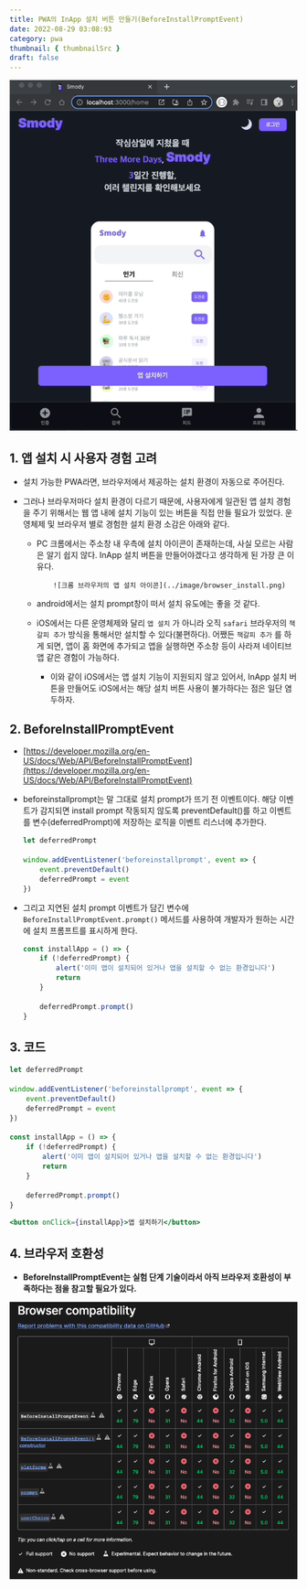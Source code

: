 ```yaml
---
title: PWA의 InApp 설치 버튼 만들기(BeforeInstallPromptEvent)
date: 2022-08-29 03:08:93
category: pwa
thumbnail: { thumbnailSrc }
draft: false
---
```


![인앱 설치 버튼](../image/inapp-install.gif)

## 1. 앱 설치 시 사용자 경험 고려

- 설치 가능한 PWA라면, 브라우저에서 제공하는 설치 환경이 자동으로 주어진다.
- 그러나 브라우저마다 설치 환경이 다르기 때문에, 사용자에게 일관된 앱 설치 경험을 주기 위해서는 웹 앱 내에 설치 기능이 있는 버튼을 직접 만들 필요가 있었다. 운영체제 및 브라우저 별로 경험한 설치 환경 소감은 아래와 같다.

  - PC 크롬에서는 주소창 내 우측에 설치 아이콘이 존재하는데, 사실 모르는 사람은 알기 쉽지 않다. InApp 설치 버튼을 만들어야겠다고 생각하게 된 가장 큰 이유다.

            ![크롬 브라우저의 앱 설치 아이콘](../image/browser_install.png)

  - android에서는 설치 prompt창이 떠서 설치 유도에는 좋을 것 같다.
  - iOS에서는 다른 운영체제와 달리 `앱 설치` 가 아니라 오직 `safari` 브라우저의 `책갈피 추가` 방식을 통해서만 설치할 수 있다(불편하다). 어쨌든 `책갈피 추가` 를 하게 되면, 앱이 홈 화면에 추가되고 앱을 실행하면 주소창 등이 사라져 네이티브 앱 같은 경험이 가능하다.
    - 이와 같이 iOS에서는 앱 설치 기능이 지원되지 않고 있어서, InApp 설치 버튼을 만들어도 iOS에서는 해당 설치 버튼 사용이 불가하다는 점은 일단 염두하자.

## 2. **BeforeInstallPromptEvent**

- [https://developer.mozilla.org/en-US/docs/Web/API/BeforeInstallPromptEvent](https://developer.mozilla.org/en-US/docs/Web/API/BeforeInstallPromptEvent)
- beforeinstallprompt는 말 그대로 설치 prompt가 뜨기 전 이벤트이다. 해당 이벤트가 감지되면 install prompt 작동되지 않도록 preventDefault()를 하고 이벤트를 변수(deferredPrompt)에 저장하는 로직을 이벤트 리스너에 추가한다.

    ```jsx
    let deferredPrompt

    window.addEventListener('beforeinstallprompt', event => {
        event.preventDefault()
        deferredPrompt = event
    })
    ```

- 그리고 지연된 설치 prompt 이벤트가 담긴 변수에 `BeforeInstallPromptEvent.prompt()` 메서드를 사용하여 개발자가 원하는 시간에 설치 프롬프트를 표시하게 한다.

    ```jsx
    const installApp = () => {
        if (!deferredPrompt) {
            alert('이미 앱이 설치되어 있거나 앱을 설치할 수 없는 환경입니다')
            return
        }

        deferredPrompt.prompt()
    }
    ```

## 3. 코드

```jsx
let deferredPrompt

window.addEventListener('beforeinstallprompt', event => {
    event.preventDefault()
    deferredPrompt = event
})

const installApp = () => {
    if (!deferredPrompt) {
        alert('이미 앱이 설치되어 있거나 앱을 설치할 수 없는 환경입니다')
        return
    }

    deferredPrompt.prompt()
}
```

```jsx
<button onClick={installApp}>앱 설치하기</button>
```

## 4. 브라우저 호환성

- **BeforeInstallPromptEvent는 실험 단계 기술이라서 아직 브라우저 호환성이 부족하다는 점을 참고할 필요가 있다.**

![BeforeInstallPromptEvent 브라우저 호환성](../image/beforeinstallprompt_support.png)
